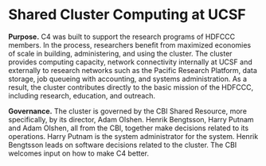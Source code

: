 # Shared Cluster Computing at UCSF

**Purpose.**
C4 was built to support the research programs of HDFCCC members.  In the process, researchers benefit from maximized
economies of scale in building, administering, and using the cluster. The cluster provides computing capacity, network connectivity internally at UCSF and externally to research networks such
as the Pacific Research Platform, data storage, job queueing with accounting,
and systems administration. As a result, the cluster contributes directly to the
basic mission of the HDFCCC, including research, education, and outreach.

**Governance.**
The cluster is governed by the CBI Shared Resource, more specifically, by its director, Adam Olshen.  Henrik Bengtsson, Harry Putnam and Adam Olshen, all from the CBI, together make decisions related to its operations.  Harry Putnam is the system administrator for the system.  Henrik Bengtsson leads on software decisions related to the cluster.  The CBI welcomes input on how to make C4 better.    
